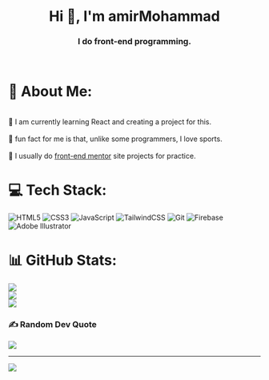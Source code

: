 <h1 align="center">Hi 👋, I'm amirMohammad</h1>
<h3 align="center">I do front-end programming.</h3>
<br>

# 💫 About Me:
<br>🌱 I am currently learning React and creating a project for this.<br><br>🔮 fun fact for me is that, unlike some programmers, I love sports.<br><br>🚀 I usually do [front-end mentor](https://www.frontendmentor.io/profile/Amir-mohammad-ahmady-1234) site projects for practice.


# 💻 Tech Stack:
![HTML5](https://img.shields.io/badge/html5-%23E34F26.svg?style=for-the-badge&logo=html5&logoColor=white) ![CSS3](https://img.shields.io/badge/css3-%231572B6.svg?style=for-the-badge&logo=css3&logoColor=white) ![JavaScript](https://img.shields.io/badge/javascript-%23323330.svg?style=for-the-badge&logo=javascript&logoColor=%23F7DF1E) ![TailwindCSS](https://img.shields.io/badge/tailwindcss-%2338B2AC.svg?style=for-the-badge&logo=tailwind-css&logoColor=white) ![Git](https://img.shields.io/badge/git-%23F05033.svg?style=for-the-badge&logo=git&logoColor=white) ![Firebase](https://img.shields.io/badge/firebase-%23039BE5.svg?style=for-the-badge&logo=firebase) ![Adobe Illustrator](https://img.shields.io/badge/adobe%20illustrator-%23FF9A00.svg?style=for-the-badge&logo=adobe%20illustrator&logoColor=white)
# 📊 GitHub Stats:
![](https://github-readme-stats.vercel.app/api?username=Amir-mohammad-ahmady-1234&theme=yeblu&hide_border=false&include_all_commits=false&count_private=false)<br/>
![](https://github-readme-streak-stats.herokuapp.com/?user=Amir-mohammad-ahmady-1234&theme=yeblu&hide_border=false)<br/>
![](https://github-readme-stats.vercel.app/api/top-langs/?username=Amir-mohammad-ahmady-1234&theme=yeblu&hide_border=false&include_all_commits=false&count_private=false&layout=compact)

### ✍️ Random Dev Quote
![](https://quotes-github-readme.vercel.app/api?type=horizontal&theme=radical)

---
[![](https://visitcount.itsvg.in/api?id=Amir-mohammad-ahmady-1234&icon=6&color=0)](https://visitcount.itsvg.in)

<!-- Proudly created with GPRM ( https://gprm.itsvg.in ) -->

